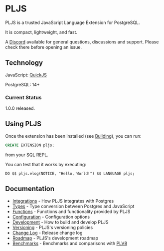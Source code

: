# PLJS

PLJS is a trusted JavaScript Language Extension for PostgreSQL.

It is compact, lightweight, and fast.

A [Discord](https://discord.gg/XYGSCfVNBC) available for general questions, discussions and support. Please check there before opening an issue.

## Technology

JavaScript: [QuickJS](https://bellard.org/quickjs/quickjs.html)

PostgreSQL: 14+

### Current Status

1.0.0 released.

## Using PLJS

Once the extension has been installed (see [Building](docs/DEVELOPMENT.md)), you can run:

```sql
CREATE EXTENSION pljs;
```

from your SQL REPL.

You can test that it works by executing:

```
DO $$ pljs.elog(NOTICE, "Hello, World!") $$ LANGUAGE pljs;
```

## Documentation

- [Integrations](docs/INTEGRATION.md) - How PLJS integrates with Postgres
- [Types](docs/TYPES.md) - Type conversion between Postgres and JavaScript
- [Functions](docs/FUNCTIONS.md) - Functions and functionality provided by PLJS
- [Configuration](docs/CONFIGURATION.md) - Configuration options
- [Development](docs/DEVELOPMENT.md) - How to build and develop PLJS
- [Versioning](docs/VERSIONING.md) - PLJS's versioning policies
- [Change Log](docs/CHANGELOG.md) - Release change log
- [Roadmap](docs/ROADMAP.md) - PLJS's development roadmap
- [Benchmarks](docs/BENCHMARKS.md) - Benchmarks and comparisons with [PLV8](https://github.com/plv8/pljs)
